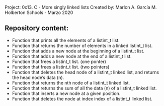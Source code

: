 Project: 0x13. C - More singly linked lists
Created by: Marlon A. García M.
Holberton Schools - Marzo 2020

Repository content:
------------------------------------------------------------------------------
* Function that prints all the elements of a listint_t list.
* Function that returns the number of elements in a linked listint_t list.
* Function that adds a new node at the beginning of a listint_t list.
* Function that adds a new node at the end of a listint_t list.
* Function that frees a listint_t list. (one ponter)
* Function that frees a listint_t list. (two pointers)
* Function that deletes the head node of a listint_t linked list, and 
  returns the head node’s data (n).
* Function that returns the nth node of a listint_t linked list.
* Function that returns the sum of all the data (n) of a listint_t linked 
  list.
* Function that inserts a new node at a given position.
* Function that deletes the node at index index of a listint_t linked list.
